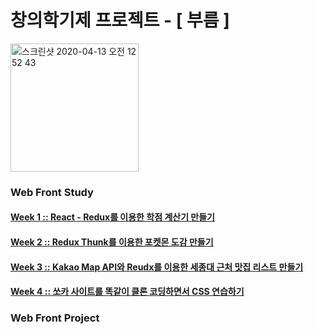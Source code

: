 # 창의학기제 프로젝트 - [ 부름 ]
<img width="205" alt="스크린샷 2020-04-13 오전 12 52 43" src="https://user-images.githubusercontent.com/52201658/79073379-2c5e6d00-7d21-11ea-9511-353520ee0cbe.png">

### Web Front Study

#### [Week 1 :: React - Redux를 이용한 학점 계산기 만들기](./week1/week1.md)
#### [Week 2 :: Redux Thunk를 이용한 포켓몬 도감 만들기](./week2/week2.md)
#### [Week 3 :: Kakao Map API와 Reudx를 이용한 세종대 근처 맛집 리스트 만들기](./week3/week3.md)
#### [Week 4 :: 쏘카 사이트를 똑같이 클론 코딩하면서 CSS 연습하기](./week4/week4.md)

### Web Front Project   


